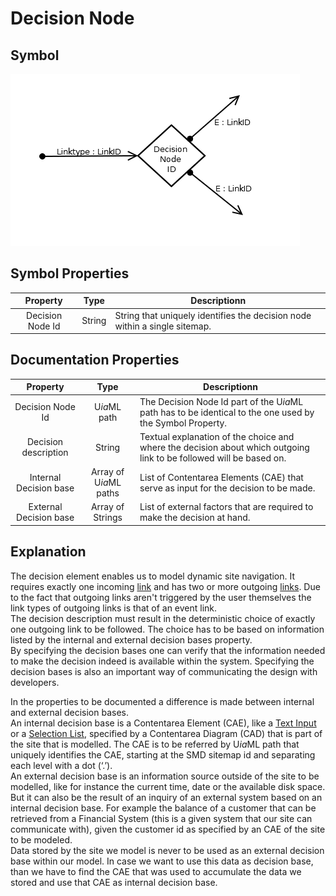# Decision Node

## Symbol
![image](smd-decision-node.png)

## Symbol Properties

| Property | Type | Descriptionn|
|:----------:|:------:|-------------|
| Decision Node Id | String | String that uniquely identifies the decision node within a single sitemap. |

## Documentation Properties
| Property | Type | Descriptionn|
|:----------:|:------:|-------------|
| Decision Node Id | U*ia*ML path | The Decision Node Id part of the U*ia*ML path has to be identical to the one used by the Symbol Property. |
| Decision description | String | Textual explanation of the choice and where the decision about which outgoing link to be followed will be based on. |
| Internal Decision base | Array of U*ia*ML paths | List of Contentarea Elements (CAE) that serve as input for the decision to be made. |
| External Decision base | Array of Strings | List of external factors that are required to make the decision at hand. |

## Explanation
The decision element enables us to model dynamic site navigation. It requires exactly one incoming [link](../smd-link.README.md) and has two or more outgoing [links](../smd-link/README.md). Due to the fact that outgoing links aren't triggered by the user themselves the link types of outgoing links is that of an event link.<br>
The decision description must result in the deterministic choice of exactly one outgoing link to be followed. The choice has to be based on information listed by the internal and external decision bases property.<br>
By specifying the decision bases one can verify that the information needed to make the decision indeed is available within the system. Specifying the decision bases is also an important way of communicating the design with developers.

In the properties to be documented a difference is made between internal and external decision bases.<br>
An internal decision base is a Contentarea Element (CAE), like a [Text Input](../../cad-text-input/README.md) or a [Selection List](../../cad/cad-list/README.md), specified by a Contentarea Diagram (CAD) that is part of the site that is modelled. 
The CAE is to be referred by U*ia*ML path that uniquely identifies the CAE, starting at the SMD sitemap id and separating each level with a dot (‘.’).<br>
An external decision base is an information source outside of the site to be modelled, like for instance the current time, date or the available disk space. But it can also be the result of an inquiry of an external system based on an internal decision base. For example the balance of a customer that can be retrieved from a Financial System (this is a given system that our site can communicate with), given the customer id as specified by an CAE of the site to be modeled.<br>
Data stored by the site we model is never to be used as an external decision base within our model. In case we want to use this data as decision base, than we have to find the CAE that was used to accumulate the data we stored and use that CAE as internal decision base.